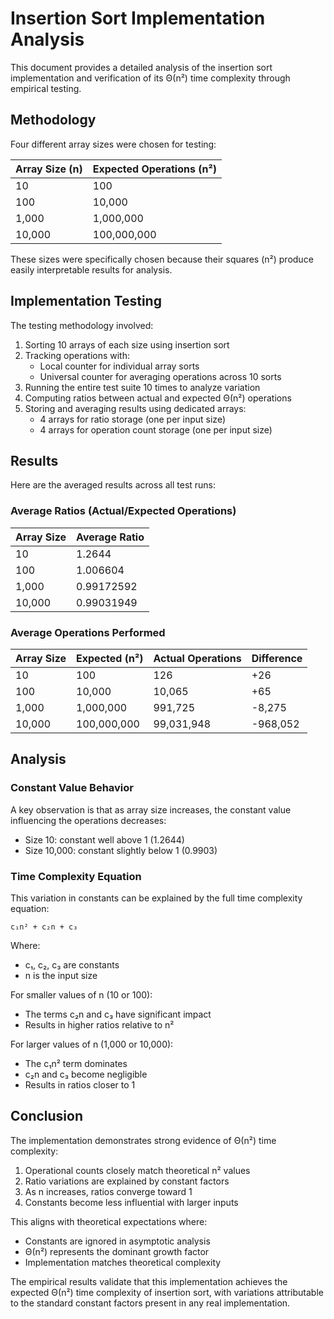 # Insertion Sort Implementation Analysis

This document provides a detailed analysis of the insertion sort implementation and verification of its Θ(n²) time complexity through empirical testing.

## Methodology

Four different array sizes were chosen for testing:

| Array Size (n) | Expected Operations (n²) |
| -------------- | ------------------------ |
| 10             | 100                      |
| 100            | 10,000                   |
| 1,000          | 1,000,000                |
| 10,000         | 100,000,000              |

These sizes were specifically chosen because their squares (n²) produce easily interpretable results for analysis.

## Implementation Testing

The testing methodology involved:

1. Sorting 10 arrays of each size using insertion sort
2. Tracking operations with:
   - Local counter for individual array sorts
   - Universal counter for averaging operations across 10 sorts
3. Running the entire test suite 10 times to analyze variation
4. Computing ratios between actual and expected Θ(n²) operations
5. Storing and averaging results using dedicated arrays:
   - 4 arrays for ratio storage (one per input size)
   - 4 arrays for operation count storage (one per input size)

## Results

Here are the averaged results across all test runs:

### Average Ratios (Actual/Expected Operations)

| Array Size | Average Ratio |
| ---------- | ------------- |
| 10         | 1.2644        |
| 100        | 1.006604      |
| 1,000      | 0.99172592    |
| 10,000     | 0.99031949    |

### Average Operations Performed

| Array Size | Expected (n²) | Actual Operations | Difference |
| ---------- | ------------- | ----------------- | ---------- |
| 10         | 100           | 126               | +26        |
| 100        | 10,000        | 10,065            | +65        |
| 1,000      | 1,000,000     | 991,725           | -8,275     |
| 10,000     | 100,000,000   | 99,031,948        | -968,052   |

## Analysis

### Constant Value Behavior

A key observation is that as array size increases, the constant value influencing the operations decreases:

- Size 10: constant well above 1 (1.2644)
- Size 10,000: constant slightly below 1 (0.9903)

### Time Complexity Equation

This variation in constants can be explained by the full time complexity equation:

```
c₁n² + c₂n + c₃
```

Where:

- c₁, c₂, c₃ are constants
- n is the input size

For smaller values of n (10 or 100):

- The terms c₂n and c₃ have significant impact
- Results in higher ratios relative to n²

For larger values of n (1,000 or 10,000):

- The c₁n² term dominates
- c₂n and c₃ become negligible
- Results in ratios closer to 1

## Conclusion

The implementation demonstrates strong evidence of Θ(n²) time complexity:

1. Operational counts closely match theoretical n² values
2. Ratio variations are explained by constant factors
3. As n increases, ratios converge toward 1
4. Constants become less influential with larger inputs

This aligns with theoretical expectations where:

- Constants are ignored in asymptotic analysis
- Θ(n²) represents the dominant growth factor
- Implementation matches theoretical complexity

The empirical results validate that this implementation achieves the expected Θ(n²) time complexity of insertion sort, with variations attributable to the standard constant factors present in any real implementation.
